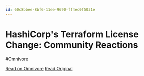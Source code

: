 ```yaml
---
id: 60c8bbee-8bf6-11ee-9690-ff4ec0f5031e
---
```


# HashiCorp's Terraform License Change: Community Reactions
#Omnivore

[Read on Omnivore](https://omnivore.app/me/hashi-corp-s-terraform-license-change-community-reactions-18c091f0f3d)
[Read Original](https://www.thatamazingprogrammer.com/terraforms-license-change-a-deep-dive-into-the-controversy)

